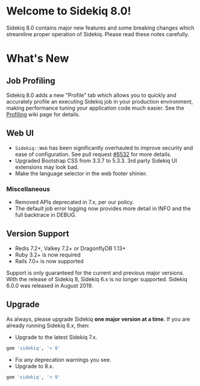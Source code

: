# Welcome to Sidekiq 8.0!

Sidekiq 8.0 contains major new features and some breaking changes which streamline proper
operation of Sidekiq. Please read these notes carefully.

# What's New

## Job Profiling

Sidekiq 8.0 adds a new "Profile" tab which allows you to quickly and accurately profile an
executing Sidekiq job in your production environment, making performance tuning your
application code much easier. See the [Profiling](https://github.com/sidekiq/sidekiq/wiki/Profiling)
wiki page for details.

## Web UI

- `Sidekiq::Web` has been significantly overhauled to improve security and ease of configuration.
  See pull request [#6532](https://github.com/sidekiq/sidekiq/pull/6532) for more details.
- Upgraded Bootstrap CSS from 3.3.7 to 5.3.3. 3rd party Sidekiq UI extensions may look bad.
- Make the language selector in the web footer shinier.

### Miscellaneous

- Removed APIs deprecated in 7.x, per our policy.
- The default job error logging now provides more detail in INFO and the full backtrace in DEBUG.

## Version Support

- Redis 7.2+, Valkey 7.2+ or DragonflyDB 1.13+
- Ruby 3.2+ is now required
- Rails 7.0+ is now supported

Support is only guaranteed for the current and previous major versions.
With the release of Sidekiq 8, Sidekiq 6.x is no longer supported.
Sidekiq 6.0.0 was released in August 2019.

## Upgrade

As always, please upgrade Sidekiq **one major version at a time**.
If you are already running Sidekiq 6.x, then:

* Upgrade to the latest Sidekiq 7.x.
```ruby
gem 'sidekiq', '< 8'
```
* Fix any deprecation warnings you see.
* Upgrade to 8.x.
```ruby
gem 'sidekiq', '< 9'
```
